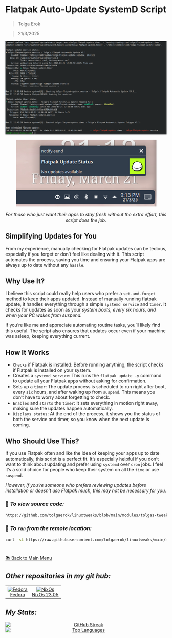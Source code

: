 

# **Flatpak Auto-Update SystemD Script**  

> Tolga Erok

> 21/3/2025





<p align="center">
  <img src="images/flatpak-autoupdate/flatpak-auto-update.png" alt="alt text">
</p>

<p align="center">
  <img src="images/flatpak-autoupdate/notification-working.png" alt="alt text">
</p>

<p align="center">
  <i>For those who just want their apps to stay fresh without the extra effort, this script does the job.</i>
</p>

## Simplifying Updates for You

From my experience, manually checking for Flatpak updates can be tedious, especially if you forget or don’t feel like dealing with it. This script automates the process, saving you time and ensuring your Flatpak apps are always up to date without any `hassle`.

## Why Use It?

I believe this script could really help users who prefer a `set-and-forget` method to keep their apps updated. Instead of manually running flatpak update, it handles everything through a simple `systemd service` and `timer`. It checks for updates as soon as your *system boots, every six hours, and when your PC wakes from suspend.*

If you’re like me and appreciate automating routine tasks, you’ll likely find this useful. The script also ensures that updates occur even if your machine was asleep, keeping everything current.

## How It Works

-    `Checks` if Flatpak is installed: Before running anything, the script checks if Flatpak is installed on your system.
-    Creates a `systemd service`: This runs the `flatpak update -y` command to update all your Flatpak apps without asking for confirmation.
-    Sets up a `timer`: The update process is scheduled to run right after boot, every `six` hours, and after waking up from `suspend`. This means you don’t have to worry about forgetting to check.
-    `Enables` and `starts` the `timer`: It sets everything in motion right away, making sure the updates happen automatically.
-    `Displays status`: At the end of the process, it shows you the status of both the service and timer, so you know when the next update is coming.

## Who Should Use This?

If you use Flatpak often and like the idea of keeping your apps up to date automatically, this script is a perfect fit. It’s especially helpful if you don’t want to think about updating and prefer using `systemd` over `cron` jobs. I feel it’s a solid choice for people who keep their system on all the `time` or use `suspend`.

*However, if you’re someone who prefers reviewing updates before installation or doesn’t use Flatpak much, this may not be necessary for you.*




### 🔗 *To view source code:*

```bash
https://github.com/tolgaerok/linuxtweaks/blob/main/modules/tolgas-tweaks/SYSTEMD_RELATED/auto-update-flatpaks.sh
```

### 🔗 *To `run` from the remote location:*

```bash
curl -sL https://raw.githubusercontent.com/tolgaerok/linuxtweaks/main/modules/tolgas-tweaks/SYSTEMD_RELATED/auto-update-flatpaks.sh
```

#
[📚 Back to Main Menu](https://github.com/tolgaerok/linuxtweaks/blob/main/README.md)

## *Other repositories in my git hub:*

<div align="center">
  <table style="border-collapse: collapse; width: 100%; border: none;">
    <tr>
     <td align="center" style="border: none;">
        <a href="https://github.com/tolgaerok/fedora-tolga">
          <img src="https://flathub.org/img/distro/fedora.svg" alt="Fedora" style="width: 100%;">
          <br>Fedora
        </a>
      </td>
      <td align="center" style="border: none;">
        <a href="https://github.com/tolgaerok/NixOS-tolga">
          <img src="https://flathub.org/img/distro/nixos.svg" alt="NixOs" style="width: 100%;">
          <br>NixOs 23.05
        </a>
      </td>
    </tr>
  </table>
</div>

## *My Stats:*

<div align="center">

<div style="text-align: center;">
  <a href="https://git.io/streak-stats" target="_blank">
    <img src="http://github-readme-streak-stats.herokuapp.com?user=tolgaerok&theme=dark&background=000000" alt="GitHub Streak" style="display: block; margin: 0 auto;">
  </a>
  <div style="text-align: center;">
    <a href="https://github.com/anuraghazra/github-readme-stats" target="_blank">
      <img src="https://github-readme-stats.vercel.app/api/top-langs/?username=tolgaerok&layout=compact&theme=vision-friendly-dark" alt="Top Languages" style="display: block; margin: 0 auto;">
    </a>
  </div>
</div>
</div>

